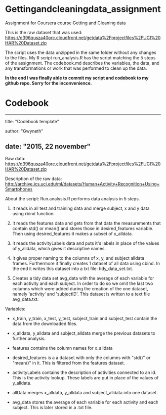 # Gettingandcleaningdata_assignment
Assignment for Coursera course Getting and Cleaning data

This is the raw dataset that was used: https://d396qusza40orc.cloudfront.net/getdata%2Fprojectfiles%2FUCI%20HAR%20Dataset.zip

The script uses the data unzipped in the same folder without any changes to the files. 
My R script run_analysis.R has the script matching the 5 steps of the assignment. 
The codebook.md describes the variables, the data, and any transformations or work that was performed to clean up the data. 

**In the end I was finally able to commit my script and codebook to my github repo. Sorry for the inconvenience.**

# Codebook

---
title: "Codebook template"

author: "Gwyneth"

date: "2015, 22 november"
---

Raw data:
https://d396qusza40orc.cloudfront.net/getdata%2Fprojectfiles%2FUCI%20HAR%20Dataset.zip 

Description of the raw data:
http://archive.ics.uci.edu/ml/datasets/Human+Activity+Recognition+Using+Smartphones 

About the script:
Run.analysis.R performs data analysis in 5 steps.

1. It reads in all test and training data and merge subject, x and y data using rbind function.

2. It reads the features data and gets from that data the measurements that contain std() or mean() and stores those in desired_features variable. Then using desired_features it makes a subset of x_alldata.

3. It reads the activityLabels data and puts it's labels in place of the values of y_alldata, which gives it descriptive names. 

4. It gives proper naming to the columns of x, y, and subject alldata frames. Furthermore it finally creates 1 dataset of all data using cbind. In the end it writes this dataset into a txt file: tidy_data_set.txt.

5. Creates a tidy data set avg_data with the average of each variable for each activity and each subject. In order to do so we omit the last two columns which were added during the creation of the one dataset, namely 'activity' and 'subjectID'. This dataset is written to a text file avg_data.txt.


Variables:
- x_train, y_train, x_test, y_test, subject_train and subject_test contain the data from the downloaded files.

- x_alldata, y_alldata and subject_alldata merge the previous datasets to further analysis.

- features contains the column names for x_alldata 

- desired_features is a a dataset with only the columns with "std()" or "mean()" in it. This is filtered from the features dataset.

- activityLabels contains the description of activities connected to an id. This is the activity lookup. These labels are put in place of the values of y_alldata.

- allData merges x_alldata, y_alldata and subject_alldata into one dataset. 
- avg_data stores the average of each variable for each activity and each subject. This is later stored in a .txt file. 
